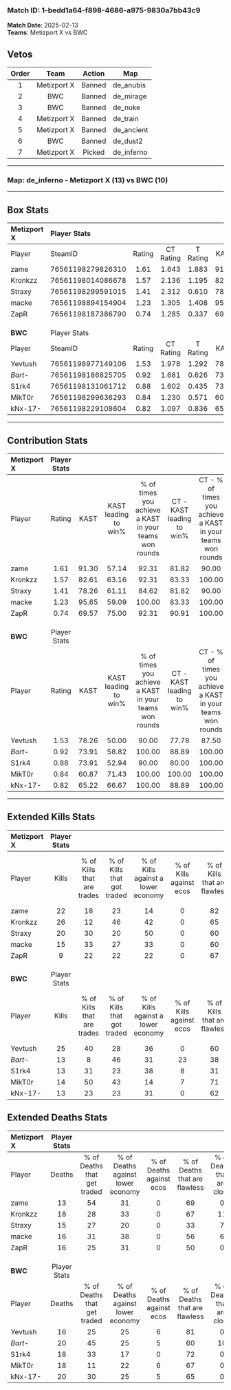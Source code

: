 ### Match ID: 1-bedd1a64-f898-4686-a975-9830a7bb43c9  
**Match Date**: 2025-02-13  
**Teams**: Metizport X vs BWC  

## Vetos  

| Order | Team | Action | Map |
| :---: | :--: | :----: | --- |
| 1 | Metizport X | Banned | de_anubis |
| 2 | BWC | Banned | de_mirage |
| 3 | BWC | Banned | de_nuke |
| 4 | Metizport X | Banned | de_train |
| 5 | Metizport X | Banned | de_ancient |
| 6 | BWC | Banned | de_dust2 |
| 7 | Metizport X | Picked | de_inferno |

---  

### **Map**: de_inferno - Metizport X (13) vs BWC (10)  
---  

## Box Stats  

| **Metizport X** | Player Stats      |        |           |          |       |       |       |         |        |      |     |
| :- | :- | :-: | :-: | :-: | :-: | :-: | :-: | :-: | :-: | :-: | :-: |
| Player          | SteamID           | Rating | CT Rating | T Rating | KAST  |  ADR  | Kills | Assists | Deaths | K/D  | HS% |
| zame            | 76561198279826310 |  1.61  |   1.643   |  1.883   | 91.30 | 101.2 |  22   |    8    |   13   | 1.69 | 40  |
| Kronkzz         | 76561198014086678 |  1.57  |   2.136   |  1.195   | 82.61 | 102.5 |  26   |    4    |   18   | 1.44 | 57  |
| Straxy          | 76561198299591015 |  1.41  |   2.312   |  0.610   | 78.26 | 101.6 |  20   |   10    |   15   | 1.33 | 45  |
| macke           | 76561198894154904 |  1.23  |   1.305   |  1.408   | 95.65 | 78.1  |  15   |    7    |   16   | 0.94 | 53  |
| ZapR            | 76561198187386790 |  0.74  |   1.285   |  0.337   | 69.57 | 51.6  |   9   |    8    |   16   | 0.56 | 44  |
|                 |                   |        |           |          |       |       |       |         |        |      |     |
|                 |                   |        |           |          |       |       |       |         |        |      |     |
|                 |                   |        |           |          |       |       |       |         |        |      |     |
| **BWC**         | Player Stats      |        |           |          |       |       |       |         |        |      |     |
| Player          | SteamID           | Rating | CT Rating | T Rating | KAST  |  ADR  | Kills | Assists | Deaths | K/D  | HS% |
| Yevtush         | 76561198977149106 |  1.53  |   1.978   |  1.292   | 78.26 | 94.6  |  25   |    5    |   16   | 1.56 | 60  |
| _Bart-_         | 76561198186825705 |  0.92  |   1.681   |  0.626   | 73.91 | 81.6  |  13   |    8    |   20   | 0.65 | 92  |
| S1rk4           | 76561198131061712 |  0.88  |   1.602   |  0.435   | 73.91 | 59.7  |  13   |    3    |   18   | 0.72 | 61  |
| MikT0r          | 76561198299636293 |  0.84  |   1.230   |  0.571   | 60.87 | 64.1  |  14   |    4    |   18   | 0.78 | 50  |
| kNx-17-         | 76561198229108604 |  0.82  |   1.097   |  0.836   | 65.22 | 71.4  |  13   |    7    |   20   | 0.65 | 69  |
---  

## Contribution Stats  

| **Metizport X** | Player Stats |       |                      |                                                        |                           |                                                             |                          |                                                            |
| :- | :-: | :-: | :-: | :-: | :-: | :-: | :-: | :-: |
| Player          |    Rating    | KAST  | KAST leading to win% | % of times you achieve a KAST in your teams won rounds | CT - KAST leading to win% | CT - % of times you achieve a KAST in your teams won rounds | T - KAST leading to win% | T - % of times you achieve a KAST in your teams won rounds |
| zame            |     1.61     | 91.30 |        57.14         |                         92.31                          |           81.82           |                            90.00                            |          30.00           |                           100.00                           |
| Kronkzz         |     1.57     | 82.61 |        63.16         |                         92.31                          |           83.33           |                           100.00                            |          28.57           |                           66.67                            |
| Straxy          |     1.41     | 78.26 |        61.11         |                         84.62                          |           81.82           |                            90.00                            |          28.57           |                           66.67                            |
| macke           |     1.23     | 95.65 |        59.09         |                         100.00                         |           83.33           |                           100.00                            |          30.00           |                           100.00                           |
| ZapR            |     0.74     | 69.57 |        75.00         |                         92.31                          |           90.91           |                           100.00                            |          40.00           |                           66.67                            |
|                 |              |       |                      |                                                        |                           |                                                             |                          |                                                            |
|                 |              |       |                      |                                                        |                           |                                                             |                          |                                                            |
|                 |              |       |                      |                                                        |                           |                                                             |                          |                                                            |
| **BWC**         | Player Stats |       |                      |                                                        |                           |                                                             |                          |                                                            |
| Player          |    Rating    | KAST  | KAST leading to win% | % of times you achieve a KAST in your teams won rounds | CT - KAST leading to win% | CT - % of times you achieve a KAST in your teams won rounds | T - KAST leading to win% | T - % of times you achieve a KAST in your teams won rounds |
| Yevtush         |     1.53     | 78.26 |        50.00         |                         90.00                          |           77.78           |                            87.50                            |          22.22           |                           100.00                           |
| _Bart-_         |     0.92     | 73.91 |        58.82         |                         100.00                         |           88.89           |                           100.00                            |          25.00           |                           100.00                           |
| S1rk4           |     0.88     | 73.91 |        52.94         |                         90.00                          |           80.00           |                           100.00                            |          14.29           |                           50.00                            |
| MikT0r          |     0.84     | 60.87 |        71.43         |                         100.00                         |          100.00           |                           100.00                            |          33.33           |                           100.00                           |
| kNx-17-         |     0.82     | 65.22 |        66.67         |                         100.00                         |           88.89           |                           100.00                            |          33.33           |                           100.00                           |
---  

## Extended Kills Stats  

| **Metizport X** | Player Stats |                            |                            |                                    |                         |                              |                                 |                                       |                    |           |
| :- | :-: | :-: | :-: | :-: | :-: | :-: | :-: | :-: | :-: | :-: |
| Player          |    Kills     | % of Kills that are trades | % of Kills that got traded | % of Kills against a lower economy | % of Kills against ecos | % of Kills that are flawless | % of Kills that are close duels | % of Kills that are assisted by flash | Pistol Round Kills | AWP Kills |
| zame            |      22      |             18             |             23             |                 14                 |            0            |              82              |                5                |                   0                   |         5          |     4     |
| Kronkzz         |      26      |             12             |             46             |                 42                 |            0            |              65              |                0                |                   8                   |         0          |     3     |
| Straxy          |      20      |             30             |             20             |                 50                 |            0            |              60              |                0                |                   0                   |         0          |     0     |
| macke           |      15      |             33             |             27             |                 33                 |            0            |              60              |                0                |                  27                   |         0          |     3     |
| ZapR            |      9       |             22             |             22             |                 22                 |            0            |              67              |               11                |                  11                   |         0          |     0     |
|                 |              |                            |                            |                                    |                         |                              |                                 |                                       |                    |           |
|                 |              |                            |                            |                                    |                         |                              |                                 |                                       |                    |           |
|                 |              |                            |                            |                                    |                         |                              |                                 |                                       |                    |           |
| **BWC**         | Player Stats |                            |                            |                                    |                         |                              |                                 |                                       |                    |           |
| Player          |    Kills     | % of Kills that are trades | % of Kills that got traded | % of Kills against a lower economy | % of Kills against ecos | % of Kills that are flawless | % of Kills that are close duels | % of Kills that are assisted by flash | Pistol Round Kills | AWP Kills |
| Yevtush         |      25      |             40             |             28             |                 36                 |            0            |              60              |                4                |                   4                   |         0          |     2     |
| _Bart-_         |      13      |             8              |             46             |                 31                 |           23            |              38              |                8                |                  15                   |         0          |     1     |
| S1rk4           |      13      |             31             |             23             |                 38                 |            8            |              31              |               15                |                   0                   |         0          |     0     |
| MikT0r          |      14      |             50             |             43             |                 14                 |            7            |              71              |                0                |                   7                   |         0          |     0     |
| kNx-17-         |      13      |             23             |             23             |                 31                 |            0            |              62              |                0                |                   0                   |         0          |     0     |
## Extended Deaths Stats  

| **Metizport X** | Player Stats |                             |                                   |                          |                               |                            |                           |               |
| :- | :-: | :-: | :-: | :-: | :-: | :-: | :-: | :-: |
| Player          |    Deaths    | % of Deaths that get traded | % of Deaths against lower economy | % of Deaths against ecos | % of Deaths that are flawless | % of Deaths that are close | % of Deaths while blinded | Deaths to AWP |
| zame            |      13      |             54              |                31                 |            0             |              69               |             0              |             8             |       0       |
| Kronkzz         |      18      |             28              |                33                 |            0             |              67               |             11             |             6             |       0       |
| Straxy          |      15      |             27              |                20                 |            0             |              33               |             7              |             7             |       0       |
| macke           |      16      |             31              |                38                 |            0             |              56               |             6              |             6             |       0       |
| ZapR            |      16      |             25              |                31                 |            0             |              50               |             0              |             0             |       0       |
|                 |              |                             |                                   |                          |                               |                            |                           |               |
|                 |              |                             |                                   |                          |                               |                            |                           |               |
|                 |              |                             |                                   |                          |                               |                            |                           |               |
| **BWC**         | Player Stats |                             |                                   |                          |                               |                            |                           |               |
| Player          |    Deaths    | % of Deaths that get traded | % of Deaths against lower economy | % of Deaths against ecos | % of Deaths that are flawless | % of Deaths that are close | % of Deaths while blinded | Deaths to AWP |
| Yevtush         |      16      |             25              |                25                 |            6             |              81               |             0              |             6             |       2       |
| _Bart-_         |      20      |             45              |                25                 |            5             |              60               |             10             |             5             |       1       |
| S1rk4           |      18      |             33              |                17                 |            0             |              72               |             0              |             0             |       1       |
| MikT0r          |      18      |             11              |                22                 |            6             |              67               |             0              |            11             |       0       |
| kNx-17-         |      20      |             30              |                25                 |            5             |              65               |             0              |            15             |       1       |
